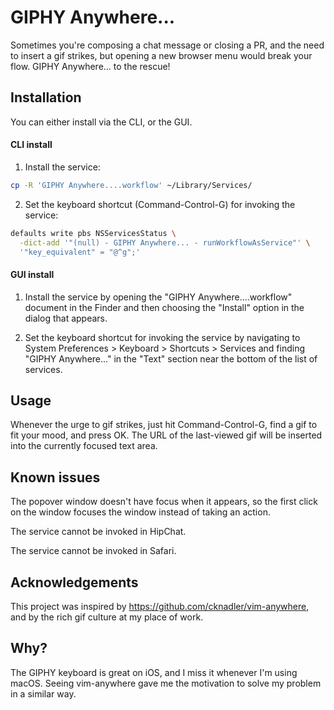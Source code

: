# GIPHY Anywhere...

Sometimes you're composing a chat message or closing a PR, and the need to insert a gif strikes, but opening a new browser menu would break your flow. GIPHY Anywhere... to the rescue!

## Installation

You can either install via the CLI, or the GUI.

#### CLI install

1. Install the service:
```bash
cp -R 'GIPHY Anywhere....workflow' ~/Library/Services/
```

2. Set the keyboard shortcut (Command-Control-G) for invoking the service:
```bash
defaults write pbs NSServicesStatus \
  -dict-add '"(null) - GIPHY Anywhere... - runWorkflowAsService"' \
  '"key_equivalent" = "@^g";'
```

#### GUI install

1. Install the service by opening the "GIPHY Anywhere....workflow" document in the Finder and then choosing the "Install" option in the dialog that appears.

2. Set the keyboard shortcut for invoking the service by navigating to System Preferences > Keyboard > Shortcuts > Services and finding "GIPHY Anywhere..." in the "Text" section near the bottom of the list of services.

## Usage

Whenever the urge to gif strikes, just hit Command-Control-G, find a gif to fit your mood, and press OK. The URL of the last-viewed gif will be inserted into the currently focused text area.

## Known issues

The popover window doesn't have focus when it appears, so the first click on the window focuses the window instead of taking an action.

The service cannot be invoked in HipChat.

The service cannot be invoked in Safari.

## Acknowledgements

This project was inspired by https://github.com/cknadler/vim-anywhere, and by the rich gif culture at my place of work.

## Why?

The GIPHY keyboard is great on iOS, and I miss it whenever I'm using macOS. Seeing vim-anywhere gave me the motivation to solve my problem in a similar way.
